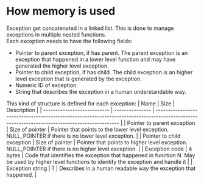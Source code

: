 # How memory is used

Exception get concatenated in a linked list. This is done to manage exceptions in multiple nested functions.    
Each exception needs to have the following fields:
- Pointer to parent exception, if has parent. The parent exception is an exception that happened in a lower level function and may have generated the higher level exception.
- Pointer to child exception, if has child. The child exception is an higher level exception that is generated by the exception.
- Numeric ID of exception.
- String that describes the exception in a human understandable way.

  
This kind of structure is defined for each exception:
| Name                        | Size            | Description                                                                                                                                   |
| --------------------------- | --------------- | --------------------------------------------------------------------------------------------------------------------------------------------- |
| Pointer to parent exception | Size of pointer | Pointer that points to the lower level exception. NULL_POINTER if there is no lower level exception.                                                  |
| Pointer to child exception  | Size of pointer | Pointer that points to higher level exception. NULL_POINTER if there is no higher level exception.                                                    |
| Exception code              | 4 bytes         | Code that identifies the exception that happened in function N. May be used by higher level functions to identify the exception and handle it |
| Exception string            | ?               | Describes in a human readable way the exception that happened.                                                                                |
